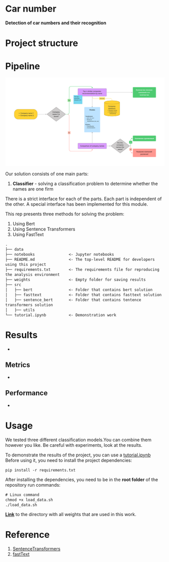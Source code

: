 # Car number
**Detection of car numbers and their recognition**
# Project structure

# Pipeline 
![Pipeline](./data/pipeline.png)

Our solution consists of one main parts:
1. **Сlassifier** - solving a classification problem to determine whether the names are one firm

There is a strict interface for each of the parts. Each part is independent of the other. A special interface has been implemented for this module.

This rep presents three methods for solving the problem:
1. Using Bert
2. Using Sentence Transformers 
3. Using FastText

```
.
├── data
├── notebooks               <- Jupyter notebooks
├── README.md               <- The top-level README for developers using this project
├── requirements.txt        <- The requirements file for reproducing the analysis environment
├── weights                 <- Empty folder for saving results
├── src
│   ├── bert                <- Folder that contains bert solution
│   ├── fasttext            <- Folder that contains fasttext solution
│   ├── sentence_bert       <- Folder that contains tentence transformers solution
│   ├── utils
└── tutorial.ipynb          <- Demonstration work
```

# Results 
-
## Metrics
- 
## Performance 
-

# Usage
We tested three different classification models.You can combine them however you like. Be careful with experiments, look at the results.

To demonstrate the results of the project, you can use a [tutorial.ipynb](./tutorial.ipynb) Before using it, you need to install the project dependencies:
```
pip install -r requirements.txt 
```

After installing the dependencies, you need to be in the **root folder** of the repository run commands:
```
# Linux command
chmod +x load_data.sh
./load_data.sh
```

[**Link**](https://drive.google.com/drive/folders/175r-xavYr0N_iv7QhI7fAFiYw1e-qqAh?usp=sharing) to the directory with all weights that are used in this work.
# Reference 
1. [SentenceTransformers](https://www.sbert.net/)
1. [fastText](https://github.com/facebookresearch/fastText)
